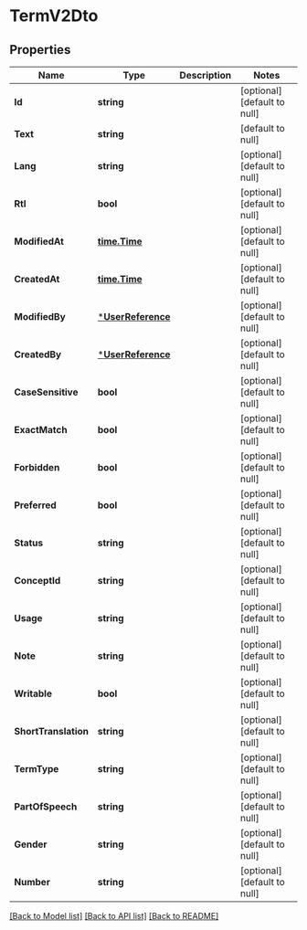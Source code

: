 # TermV2Dto

## Properties
Name | Type | Description | Notes
------------ | ------------- | ------------- | -------------
**Id** | **string** |  | [optional] [default to null]
**Text** | **string** |  | [default to null]
**Lang** | **string** |  | [optional] [default to null]
**Rtl** | **bool** |  | [optional] [default to null]
**ModifiedAt** | [**time.Time**](time.Time.md) |  | [optional] [default to null]
**CreatedAt** | [**time.Time**](time.Time.md) |  | [optional] [default to null]
**ModifiedBy** | [***UserReference**](UserReference.md) |  | [optional] [default to null]
**CreatedBy** | [***UserReference**](UserReference.md) |  | [optional] [default to null]
**CaseSensitive** | **bool** |  | [optional] [default to null]
**ExactMatch** | **bool** |  | [optional] [default to null]
**Forbidden** | **bool** |  | [optional] [default to null]
**Preferred** | **bool** |  | [optional] [default to null]
**Status** | **string** |  | [optional] [default to null]
**ConceptId** | **string** |  | [optional] [default to null]
**Usage** | **string** |  | [optional] [default to null]
**Note** | **string** |  | [optional] [default to null]
**Writable** | **bool** |  | [optional] [default to null]
**ShortTranslation** | **string** |  | [optional] [default to null]
**TermType** | **string** |  | [optional] [default to null]
**PartOfSpeech** | **string** |  | [optional] [default to null]
**Gender** | **string** |  | [optional] [default to null]
**Number** | **string** |  | [optional] [default to null]

[[Back to Model list]](../README.md#documentation-for-models) [[Back to API list]](../README.md#documentation-for-api-endpoints) [[Back to README]](../README.md)


